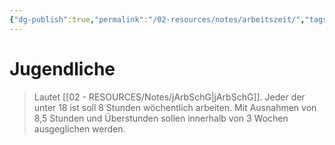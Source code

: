 ```yaml
---
{"dg-publish":true,"permalink":"/02-resources/notes/arbeitszeit/","tags":["#jArbSchG"],"noteIcon":"","updated":"2025-08-26T16:35:01.000+02:00"}
---
```


# Jugendliche
>Lautet [[02 - RESOURCES/Notes/jArbSchG\|jArbSchG]]. Jeder der unter 18 ist soll 8 Stunden wöchentlich arbeiten.
>Mit Ausnahmen von 8,5 Stunden und Überstunden sollen innerhalb von 3 Wochen ausgeglichen werden.